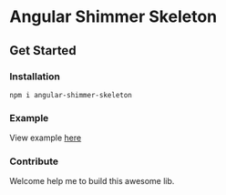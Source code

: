 # Angular Shimmer Skeleton

## Get Started

### Installation

`npm i angular-shimmer-skeleton`

### Example

View example [here](https://angular-shimmer-skeleton.netlify.app)

### Contribute

Welcome help me to build this awesome lib.
